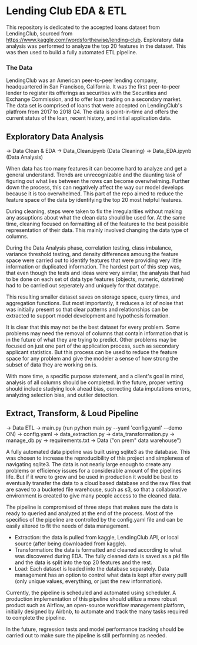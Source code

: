 # Lending Club EDA & ETL

This repository is dedicated to the accepted loans dataset from LendingClub, sourced from https://www.kaggle.com/wordsforthewise/lending-club. Exploratory data analysis was performed to analyze the top 20 features in the dataset. This was then used to build a fully automated ETL pipeline. 

### The Data

LendingClub was an American peer-to-peer lending company, headquartered in San Francisco, California. It was the first peer-to-peer lender to register its offerings as securities with the Securities and Exchange Commission, and to offer loan trading on a secondary market. The data set is comprised of loans that were accepted on LendingClub's platfrom from 2017 to 2018 Q4. The data is point-in-time and offers the current status of the loan, recent history, and initial application data. 

## Exploratory Data Analysis

 -> Data Clean & EDA
    -> Data_Clean.ipynb (Data Cleaning)
    -> Data_EDA.ipynb (Data Analysis)

When data has too many features it can become hard to analyze and get a general understand. Trends are unrecognizable and the daunting task of figuring out what lies between the rows can become overwhelming. Further down the process, this can negatively affect the way our model develops because it is too overwhelmed. This part of the repo aimed to reduce the feature space of the data by identifying the top 20 most helpful features. 

During cleaning, steps were taken to fix the irregularities without making any assuptions about what the clean data should be used for. At the same time, cleaning focused on formatting all of the features to the best possible representation of their data. This mainly involved changing the data type of columns.

During the Data Analysis phase, correlation testing, class imbalance, variance threshold testing, and density differences amoung the feature space were carried out to identify features that were providing very little information or duplicated information. The hardest part of this step was, that even though the tests and ideas were very similar, the analysis that had to be done on each set of data type features (objects, numeric, datetime) had to be carried out seperately and uniquely for that datatype. 

This resulting smaller dataset saves on storage space, query times, and aggregation functions. But most importantly, it reduces a lot of noise that was initially present so that clear patterns and relationships can be extracted to support model development and hypothesis formation. 

It is clear that this may not be the best dataset for every problem. Some problems may need the removal of columns that contain information that is in the future of what they are trying to predict. Other problems may be focused on just one part of the application process, such as secondary applicant statistics. But this process can be used to reduce the feature space for any problem and give the modeler a sense of how strong the subset of data they are working on is. 

With more time, a specific purpose statement, and a client's goal in mind, analysis of all columns should be completed. In the future, proper vetting should include studying look ahead bias, correcting data imputations errors, analyzing selection bias, and outlier detection.  

## Extract, Transform, & Loud Pipeline

-> Data ETL 
   -> main.py (run python main.py --yaml 'config.yaml' --demo ON)
      -> config.yaml
      -> data_extraction.py
      -> data_transformation.py
      -> manage_db.py
   -> requirements.txt
   -> Data ("on prem" data warehouse")
   
A fully automated data pipeline was built using sqlite3 as the database. This was chosen to increase the reproducibility of this project and simpleness of navigating sqlite3. The data is not nearly large enough to create any problems or efficiency issues for a considerable amount of the pipelines life. But if it were to grow and be used in production it would be best to eventually transfer the data to a cloud based database and the raw files that are saved to a bucketed file warehouse, such as s3, so that a collaborative environment is created to give many people access to the cleaned data. 

The pipeline is compromised of three steps that makes sure the data is ready to queried and analyzed at the end of the process. Most of the specifics of the pipeline are controlled by the config.yaml file and can be easily altered to fit the needs of data management.

 - Extraction: the data is pulled from kaggle, LendingClub API, or local source (after being downloaded from kaggle).
 - Transformation: the data is formatted and cleaned according to what was discovered during EDA. The fully cleaned data is saved as a pkl file and the data is split into the top 20 features and the rest. 
 - Load: Each dataset is loaded into the database separately. Data management has an option to control what data is kept after every pulll (only unique values, everything, or just the new information). 
 
Currently, the pipeline is scheduled and automated using scheduler. A production implementation of this pipeline should utilize a more robust product such as Airflow, an open-source workflow management platform, initially designed by Airbnb, to automate and track the many tasks required to complete the pipeline.

In the future, regression tests and model performance tracking should be carried out to make sure the pipeline is still performing as needed. 



